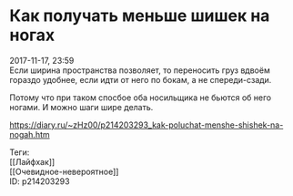 Как получать меньше шишек на ногах
===================================

   
 2017-11-17, 23:59   
  Если ширина пространства позволяет, то переносить груз вдвоём гораздо удобнее, если идти от него по бокам, а не спереди-сзади.   
   
 Потому что при таком спосбое оба носильщика не бьются об него ногами. И можно шаги шире делать.   
    
 <https://diary.ru/~zHz00/p214203293_kak-poluchat-menshe-shishek-na-nogah.htm>   
   
 Теги:   
 [[Лайфхак]]   
 [[Очевидное-невероятное]]   
 ID: p214203293
